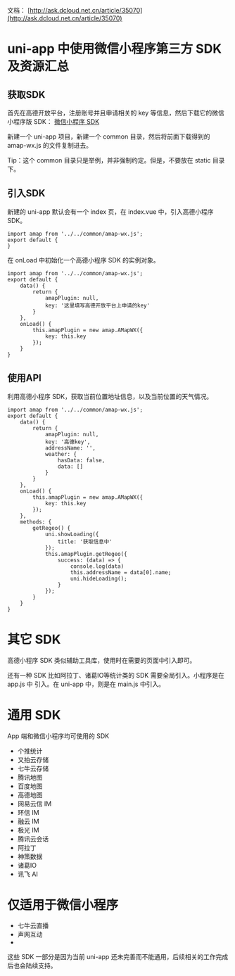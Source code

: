 
文档： [http://ask.dcloud.net.cn/article/35070](http://ask.dcloud.net.cn/article/35070)



# uni-app 中使用微信小程序第三方 SDK 及资源汇总

## 获取SDK

首先在高德开放平台，注册账号并且申请相关的 key 等信息，然后下载它的微信小程序版 SDK： [微信小程序 SDK](https://lbs.amap.com/api/wx/download)

新建一个 uni-app 项目，新建一个 common 目录，然后将前面下载得到的 amap-wx.js 的文件复制进去。

Tip：这个 common 目录只是举例，并非强制约定。但是，不要放在 static 目录下。



## 引入SDK

新建的 uni-app 默认会有一个 index 页，在 index.vue 中，引入高德小程序 SDK。
```
import amap from '../../common/amap-wx.js';
export default {
}
```

在 onLoad 中初始化一个高德小程序 SDK 的实例对象。
```
import amap from '../../common/amap-wx.js';
export default {
    data() {
        return {
            amapPlugin: null,
            key: '这里填写高德开放平台上申请的key'
        }
    },
    onLoad() {
        this.amapPlugin = new amap.AMapWX({
            key: this.key
        });
    }
}
```


## 使用API

利用高德小程序 SDK，获取当前位置地址信息，以及当前位置的天气情况。
```
import amap from '../../common/amap-wx.js';
export default {
    data() {
        return {
            amapPlugin: null,
            key: '高德key',
            addressName: '',
            weather: {
                hasData: false,
                data: []
            }
        }
    },
    onLoad() {
        this.amapPlugin = new amap.AMapWX({
            key: this.key
        });
    },
    methods: {
        getRegeo() {
            uni.showLoading({
                title: '获取信息中'
            });
            this.amapPlugin.getRegeo({
                success: (data) => {
                    console.log(data)
                    this.addressName = data[0].name;
                    uni.hideLoading();
                }
            });
        }
    }
}
```



# 其它 SDK

高德小程序 SDK 类似辅助工具库，使用时在需要的页面中引入即可。

还有一种 SDK 比如阿拉丁、诸葛IO等统计类的 SDK 需要全局引入。小程序是在 app.js 中 引入。在 uni-app 中，则是在 main.js 中引入。


# 通用 SDK

App 端和微信小程序均可使用的 SDK

- 个推统计
- 又拍云存储
- 七牛云存储
- 腾讯地图
- 百度地图
- 高德地图
- 网易云信 IM
- 环信 IM
- 融云 IM
- 极光 IM
- 腾讯云会话
- 阿拉丁
- 神策数据
- 诸葛IO
- 讯飞 AI

# 仅适用于微信小程序

- 七牛云直播
- 声网互动
- 
这些 SDK 一部分是因为当前 uni-app 还未完善而不能通用，后续相关的工作完成后也会陆续支持。
